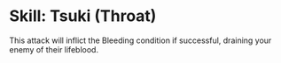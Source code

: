 # Skill: Tsuki (Throat)

This attack will inflict the Bleeding condition if successful, draining your enemy of their lifeblood.
